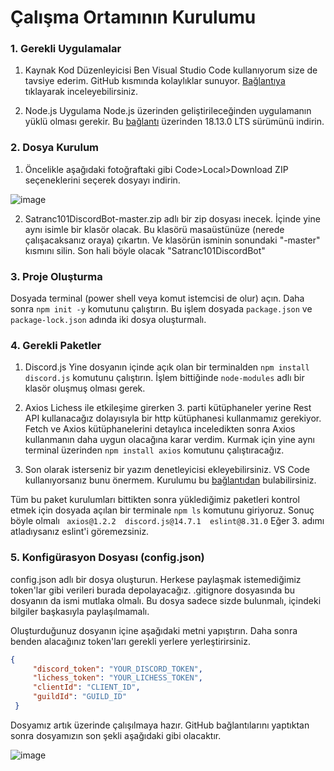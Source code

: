 # Çalışma Ortamının Kurulumu

### 1. Gerekli Uygulamalar
 
1. Kaynak Kod Düzenleyicisi 
Ben Visual Studio Code kullanıyorum size de tavsiye ederim. GitHub kısmında kolaylıklar sunuyor. [Bağlantıya](https://www.sachinsf.com/how-to-push-the-code-from-vs-code-to-github/) tıklayarak inceleyebilirsiniz.
 
2. Node.js
 Uygulama Node.js üzerinden geliştirileceğinden uygulamanın yüklü olması gerekir.
 Bu [bağlantı](https://nodejs.org/en/) üzerinden 18.13.0 LTS sürümünü indirin.

### 2. Dosya Kurulum

 1. Öncelikle aşağıdaki fotoğraftaki gibi Code>Local>Download ZIP seçeneklerini seçerek dosyayı indirin.

![image](https://user-images.githubusercontent.com/108292163/213280105-85fd561b-89f6-483d-9ada-7b85cc4041cd.png)
 
 2. Satranc101DiscordBot-master.zip adlı bir zip dosyası inecek. İçinde yine aynı isimle bir klasör olacak. Bu klasörü masaüstünüze (nerede çalışacaksanız oraya) çıkartın. Ve klasörün isminin sonundaki "-master" kısmını silin. Son hali böyle olacak "Satranc101DiscordBot"
 
### 3. Proje Oluşturma

Dosyada terminal (power shell veya komut istemcisi de olur) açın. Daha sonra
`npm init -y` komutunu çalıştırın. Bu işlem dosyada `package.json` ve `package-lock.json` adında iki dosya oluşturmalı.

### 4. Gerekli Paketler

 1. Discord.js
 Yine dosyanın içinde açık olan bir terminalden `npm install discord.js` komutunu çalıştırın. İşlem bittiğinde `node-modules` adlı bir klasör oluşmuş olması gerek.
 
 2. Axios
 Lichess ile etkileşime girerken 3. parti kütüphaneler yerine Rest API kullanacağız dolayısıyla bir http kütüphanesi kullanmamız gerekiyor. Fetch ve Axios kütüphanelerini detaylıca inceledikten sonra Axios kullanmanın daha uygun olacağına karar verdim. Kurmak için yine aynı terminal üzerinden `npm install axios` komutunu çalıştıracağız.
 
 3. Son olarak isterseniz bir yazım denetleyicisi ekleyebilirsiniz. VS Code kullanıyorsanız bunu önermem. Kurulumu bu [bağlantıdan](https://discordjs.guide/preparations/setting-up-a-linter.html) bulabilirsiniz.
 
 Tüm bu paket kurulumları bittikten sonra yüklediğimiz paketleri kontrol etmek için dosyada açılan bir terminale `npm ls` komutunu giriyoruz. Sonuç böyle olmalı `
axios@1.2.2 
discord.js@14.7.1 
eslint@8.31.0` Eğer 3. adımı atladıysanız eslint'i göremezsiniz.

### 5. Konfigürasyon Dosyası (config.json)

config.json adlı bir dosya oluşturun. Herkese paylaşmak istemediğimiz token'lar gibi verileri burada depolayacağız. .gitignore dosyasında bu dosyanın da ismi mutlaka olmalı. Bu dosya sadece sizde bulunmalı, içindeki bilgiler başkasıyla paylaşılmamalı.

Oluşturduğunuz dosyanın içine aşağıdaki metni yapıştırın. Daha sonra benden alacağınız token'ları gerekli yerlere yerleştirirsiniz.
   ```json
 {
    	"discord_token": "YOUR_DISCORD_TOKEN",
    	"lichess_token": "YOUR_LICHESS_TOKEN",
    	"clientId": "CLIENT_ID",
    	"guildId": "GUILD_ID"
    }
```

Dosyamız artık üzerinde çalışılmaya hazır. GitHub bağlantılarını yaptıktan sonra dosyamızın son şekli aşağıdaki gibi olacaktır.

![image](https://user-images.githubusercontent.com/108292163/213273713-257f28c9-2ed4-445a-9e07-d1ff6b5fdd55.png)

